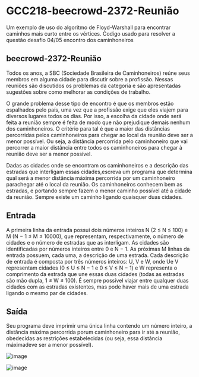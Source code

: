 # GCC218-beecrowd-2372-Reunião
Um exemplo de uso do algoritmo de Floyd-Warshall para encontrar caminhos mais curto entre os vértices.
Codigo usado para resolver a questão desafio 04/05 encontro dos caminhoneiros

## beecrowd-2372-Reunião  
Todos os anos, a SBC (Sociedade Brasileira de Caminhoneiros) reúne seus membros em alguma cidade para discutir sobre a profissão. Nessas reuniões são discutidos os problemas da categoria e são apresentadas sugestões sobre como melhorar as condições de trabalho.

O grande problema desse tipo de encontro é que os membros estão espalhados pelo país, uma vez que a profissão exige que eles viajem para diversos lugares todos os dias. Por isso, a escolha da cidade onde será feita a reunião sempre é feita de modo que não prejudique demais nenhum dos caminhoneiros. O critério para tal é que a maior das distâncias percorridas pelos caminhoneiros para chegar ao local da reunião deve ser a menor possível. Ou seja, a distância percorrida pelo caminhoneiro que vai percorrer a maior distância entre todos os caminhoneiros para chegar à reunião deve ser a menor possível.

Dadas as cidades onde se encontram os caminhoneiros e a descrição das estradas que interligam essas cidades,escreva um programa que determina qual será a menor distância máxima percorrida por um caminhoneiro parachegar até o local da reunião. Os caminhoneiros conhecem bem as estradas, e portando sempre fazem o menor caminho possível até a cidade da reunião. Sempre existe um caminho ligando quaisquer duas cidades.

## Entrada
A primeira linha da entrada possui dois números inteiros N (2 ≤ N ≤ 100) e M (N − 1 ≤ M ≤ 10000), que representam, respectivamente, o número de cidades e o número de estradas que as interligam. As cidades são identificadas por números inteiros entre 0 e N − 1. As próximas M linhas da entrada possuem, cada uma, a descrição de uma estrada. Cada descrição de entrada é composta por três números inteiros: U, V e W, onde Ue V representam cidades (0 ≤ U ≤ N − 1 e 0 ≤ V ≤ N − 1) e W representa o comprimento da estrada que une essas duas cidades (todas as estradas são mão dupla, 1 ≤ W ≤ 100). É sempre possível viajar entre qualquer duas cidades com as estradas existentes, mas pode haver mais de uma estrada ligando o mesmo par de cidades.


## Saída
Seu programa deve imprimir uma única linha contendo um número inteiro, a distância máxima percorrida porum caminhoneiro para ir até a reunião, obedecidas as restrições estabelecidas (ou seja, essa distância máximadeve ser a menor possível).

![image](https://user-images.githubusercontent.com/80057661/183313527-583b7db9-6e90-4243-b116-f933cd9287fb.png)

![image](https://user-images.githubusercontent.com/80057661/183313537-9b078af0-617f-456d-ab32-909a2dfd8c89.png)

